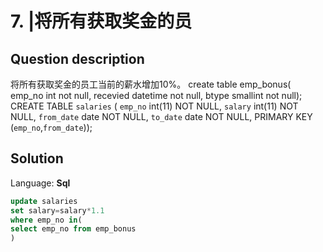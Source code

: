 # 7. |将所有获取奖金的员

## Question description


将所有获取奖金的员工当前的薪水增加10%。
 create table emp_bonus(
 emp_no int not null,
 recevied datetime not null,
 btype smallint not null);
 CREATE TABLE `salaries` (
 `emp_no` int(11) NOT NULL,
 `salary` int(11) NOT NULL,
 `from_date` date NOT NULL,
 `to_date` date NOT NULL, PRIMARY KEY (`emp_no`,`from_date`));


## Solution

Language: **Sql**

```Sql
update salaries
set salary=salary*1.1
where emp_no in(
select emp_no from emp_bonus
)
```


